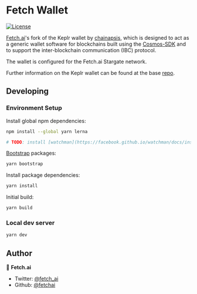 # Fetch Wallet
[![License](https://img.shields.io/badge/License-Apache%202.0-blue.svg)](https://opensource.org/licenses/Apache-2.0)

[Fetch.ai](https://fetch.ai)'s fork of the Keplr wallet by [chainapsis](https://github.com/chainapsis), which is designed to act as a generic wallet software for blockchains built using the [Cosmos-SDK](https://github.com/cosmos/cosmos-sdk) and to support the inter-blockchain communication (IBC) protocol. 

The wallet is configured for the Fetch.ai Stargate network. 

Further information on the Keplr wallet can be found at the base [repo](https://github.com/chainapsis/keplr-extension).  


## Developing

### Environment Setup

Install global npm dependencies:
```bash
npm install --global yarn lerna

# TODO: install [watchman](https://facebook.github.io/watchman/docs/install.html)
```

[Bootstrap](https://lerna.js.org/#command-bootstrap) packages:
```bash
yarn bootstrap
```

Install package dependencies:
```bash
yarn install
```

Initial build:
```bash
yarn build
```

### Local dev server

```bash
yarn dev
```

## Author

👤 **Fetch.ai**

* Twitter: [@fetch_ai](https://twitter.com/Fetch_ai)
* Github: [@fetchai](https://github.com/fetchai)
